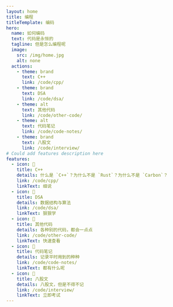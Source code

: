 ```yaml
---
layout: home
title: 编程
titleTemplate: 编码
hero:
  name: 如何编码
  text: 代码是永恒的
  tagline: 但是怎么编程呢
  image:
    src: /img/home.jpg
    alt: none
  actions:
    - theme: brand
      text: C++
      link: /code/cpp/      
    - theme: brand
      text: DSA
      link: /code/dsa/
    - theme: alt
      text: 其他代码
      link: /code/other-code/
    - theme: alt
      text: 代码笔记
      link: /code/code-notes/   
    - theme: brand
      text: 八股文
      link: /code/interview/   
# Could add features description here
features:
  - icon: 🐣
    title: C++
    details: 什么是 `C++`？为什么不是 `Rust`？为什么不是 `Carbon`？
    link: /code/cpp/      
    linkText: 细说
  - icon: 🦎
    title: DSA
    details: 数据结构与算法
    link: /code/dsa/
    linkText: 狠狠学
  - icon: 🐳
    title: 其他代码
    details: 各种别的代码，都会一点点
    link: /code/other-code/
    linkText: 快速查看
  - icon: 🔬
    title: 代码笔记
    details: 记录平时用到的种种
    link: /code/code-notes/   
    linkText: 都有什么呢
  - icon: 🛀
    title: 八股文
    details: 八股文，但是不得不记
    link: /code/interview/   
    linkText: 立即考试
---
```

